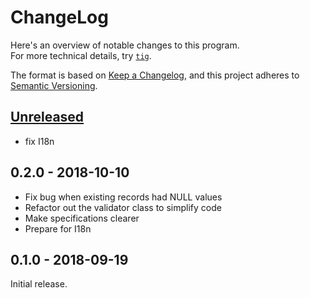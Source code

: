 # ChangeLog

Here's an overview of notable changes to this program.  
For more technical details, try [`tig`](https://jonas.github.io/tig/).

The format is based on [Keep a Changelog](https://keepachangelog.com/en/1.0.0/),
and this project adheres to [Semantic Versioning](https://semver.org/spec/v2.0.0.html).

## [Unreleased]

- fix I18n

## 0.2.0 - 2018-10-10

- Fix bug when existing records had NULL values
- Refactor out the validator class to simplify code
- Make specifications clearer
- Prepare for I18n

## 0.1.0 - 2018-09-19

Initial release.

[CHANGELOG.md]: ./CHANGELOG.md
[LICENSE]: ./LICENSE
[Unreleased]: /../compare/v0.2.0...HEAD
[0.2.0]: /../compare/v0.1.0...v0.2.0
